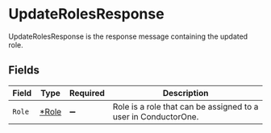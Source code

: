 # UpdateRolesResponse

 UpdateRolesResponse is the response message containing the updated role.



## Fields

| Field                                                            | Type                                                             | Required                                                         | Description                                                      |
| ---------------------------------------------------------------- | ---------------------------------------------------------------- | ---------------------------------------------------------------- | ---------------------------------------------------------------- |
| `Role`                                                           | [*Role](../../models/shared/role.md)                             | :heavy_minus_sign:                                               |  Role is a role that can be assigned to a user in ConductorOne.<br/> |